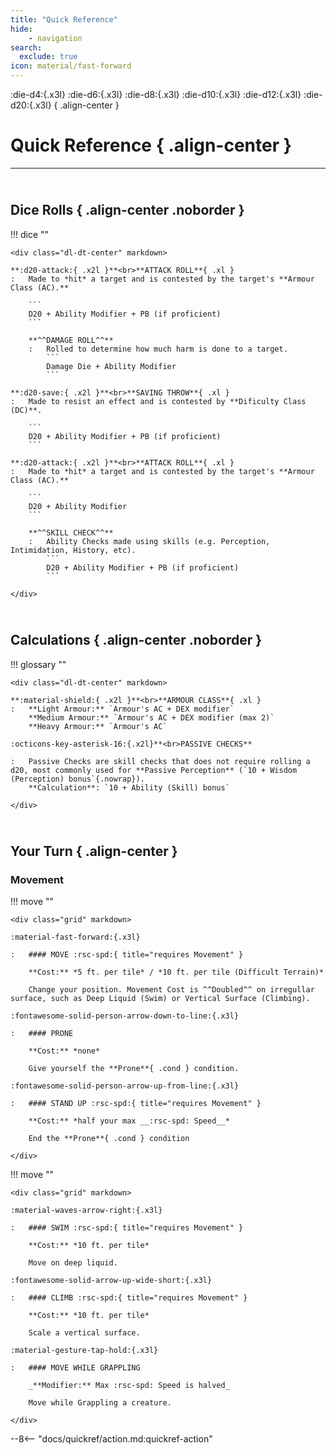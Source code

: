 ```yaml
---
title: "Quick Reference"
hide: 
    - navigation
search:
  exclude: true
icon: material/fast-forward
---
```


:die-d4:{.x3l} :die-d6:{.x3l} :die-d8:{.x3l} :die-d10:{.x3l} :die-d12:{.x3l} :die-d20:{.x3l}
{ .align-center }

# Quick Reference { .align-center }

---

## <br>Dice Rolls { .align-center .noborder }

!!! dice ""

    <div class="dl-dt-center" markdown>

    **:d20-attack:{ .x2l }**<br>**ATTACK ROLL**{ .xl } 
    :   Made to *hit* a target and is contested by the target's **Armour Class (AC).** 

        ```
        D20 + Ability Modifier + PB (if proficient)
        ```

        **^^DAMAGE ROLL^^**
        :   Rolled to determine how much harm is done to a target. 
            ``` 
            Damage Die + Ability Modifier
            ```

    **:d20-save:{ .x2l }**<br>**SAVING THROW**{ .xl } 
    :   Made to resist an effect and is contested by **Dificulty Class (DC)**.  

        ```
        D20 + Ability Modifier + PB (if proficient)
        ```
    
    **:d20-attack:{ .x2l }**<br>**ATTACK ROLL**{ .xl } 
    :   Made to *hit* a target and is contested by the target's **Armour Class (AC).** 

        ```
        D20 + Ability Modifier
        ```

        **^^SKILL CHECK^^**
        :   Ability Checks made using skills (e.g. Perception, Intimidation, History, etc). 
            ``` 
            D20 + Ability Modifier + PB (if proficient)
            ```       

    </div>



## <br>Calculations { .align-center .noborder }


!!! glossary ""

    <div class="dl-dt-center" markdown>

    **:material-shield:{ .x2l }**<br>**ARMOUR CLASS**{ .xl } 
    :   **Light Armour:** `Armour's AC + DEX modifier`   
        **Medium Armour:** `Armour's AC + DEX modifier (max 2)`  
        **Heavy Armour:** `Armour's AC` 

    :octicons-key-asterisk-16:{.x2l}**<br>PASSIVE CHECKS**

    :   Passive Checks are skill checks that does not require rolling a d20, most commonly used for **Passive Perception** (`10 + Wisdom (Perception) bonus`{.nowrap}).  
        **Calculation**: `10 + Ability (Skill) bonus`

    </div>



## <br>Your Turn { .align-center }

### Movement

<div class="grid" markdown>

!!! move ""

    <div class="grid" markdown>

    :material-fast-forward:{.x3l}

    :   #### MOVE :rsc-spd:{ title="requires Movement" }
    
        **Cost:** *5 ft. per tile* / *10 ft. per tile (Difficult Terrain)*

        Change your position. Movement Cost is ^^Doubled^^ on irregullar surface, such as Deep Liquid (Swim) or Vertical Surface (Climbing).

    :fontawesome-solid-person-arrow-down-to-line:{.x3l}

    :   #### PRONE

        **Cost:** *none*
    
        Give yourself the **Prone**{ .cond } condition.

    :fontawesome-solid-person-arrow-up-from-line:{.x3l}

    :   #### STAND UP :rsc-spd:{ title="requires Movement" }

        **Cost:** *half your max __:rsc-spd: Speed__*
    
        End the **Prone**{ .cond } condition

    </div>

!!! move ""

    <div class="grid" markdown>

    :material-waves-arrow-right:{.x3l}

    :   #### SWIM :rsc-spd:{ title="requires Movement" }

        **Cost:** *10 ft. per tile*

        Move on deep liquid. 

    :fontawesome-solid-arrow-up-wide-short:{.x3l}

    :   #### CLIMB :rsc-spd:{ title="requires Movement" }

        **Cost:** *10 ft. per tile*

        Scale a vertical surface. 
        
    :material-gesture-tap-hold:{.x3l}

    :   #### MOVE WHILE GRAPPLING

        _**Modifier:** Max :rsc-spd: Speed is halved_

        Move while Grappling a creature. 

    </div>

</div>


--8<-- "docs/quickref/action.md:quickref-action"